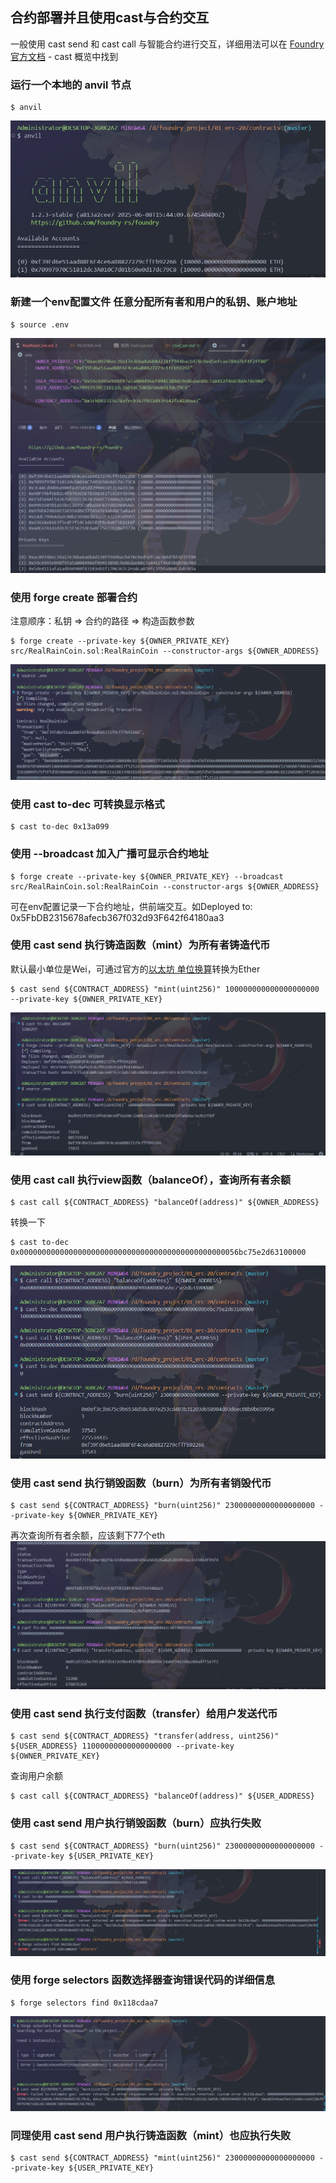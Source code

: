 <!--
 * @Description: 合约部署并且使用cast与合约交互
 * @Author: 真雨☔ 1936648485@qq.com
 * @Date: 2025-07-08 23:45:27
 * @LastEditors: 真雨☔ 1936648485@qq.com
 * @LastEditTime: 2025-07-09 01:01:24
 * @FilePath: \contracts\doc\UseCast.md
 * @X/Facebook: 1936648485@qq.com ~~~~~~~~~~~~~~~~~~~~~~~ Blog：reallyrain.com
 * Copyright (c) 2025 by real-rain, All Rights Reserved. 
-->
## 合约部署并且使用cast与合约交互

一般使用 cast send 和 cast call 与智能合约进行交互，详细用法可以在 [Foundry 官方文档](https://getfoundry.sh/) - cast 概览中找到

### 运行一个本地的 anvil 节点
```shell
$ anvil
```
![alt text](image.png)

### 新建一个env配置文件 任意分配所有者和用户的私钥、账户地址
```shell
$ source .env
```
![alt text](image-1.png)

### 使用 forge create 部署合约
注意顺序：私钥 => 合约的路径 => 构造函数参数
```shell
$ forge create --private-key ${OWNER_PRIVATE_KEY} src/RealRainCoin.sol:RealRainCoin --constructor-args ${OWNER_ADDRESS}
```
![alt text](image-2.png)

### 使用 cast to-dec 可转换显示格式
```shell
$ cast to-dec 0x13a099
```
### 使用 --broadcast 加入广播可显示合约地址
```shell
$ forge create --private-key ${OWNER_PRIVATE_KEY} --broadcast src/RealRainCoin.sol:RealRainCoin --constructor-args ${OWNER_ADDRESS}
```
可在env配置记录一下合约地址，供前端交互。如Deployed to: 0x5FbDB2315678afecb367f032d93F642f64180aa3

### 使用 cast send 执行铸造函数（mint）为所有者铸造代币
默认最小单位是Wei，可通过官方的[以太坊 单位换算](https://eth-converter.com/)转换为Ether
```shell
$ cast send ${CONTRACT_ADDRESS} "mint(uint256)" 100000000000000000000 --private-key ${OWNER_PRIVATE_KEY}
```
![alt text](image-3.png)

### 使用 cast call 执行view函数（balanceOf），查询所有者余额
```shell
$ cast call ${CONTRACT_ADDRESS} "balanceOf(address)" ${OWNER_ADDRESS}
```
转换一下
```shell
$ cast to-dec 0x0000000000000000000000000000000000000000000000056bc75e2d63100000
```
![alt text](image-4.png)

### 使用 cast send 执行销毁函数（burn）为所有者销毁代币
```shell
$ cast send ${CONTRACT_ADDRESS} "burn(uint256)" 23000000000000000000 --private-key ${OWNER_PRIVATE_KEY}
```
再次查询所有者余额，应该剩下77个eth
![alt text](image-5.png)

### 使用 cast send 执行支付函数（transfer）给用户发送代币
```shell
$ cast send ${CONTRACT_ADDRESS} "transfer(address, uint256)" ${USER_ADDRESS} 11000000000000000000 --private-key ${OWNER_PRIVATE_KEY}
```
查询用户余额
```shell
$ cast call ${CONTRACT_ADDRESS} "balanceOf(address)" ${USER_ADDRESS}
```

### 使用 cast send 用户执行销毁函数（burn）应执行失败
```shell
$ cast send ${CONTRACT_ADDRESS} "burn(uint256)" 23000000000000000000 --private-key ${USER_PRIVATE_KEY}
```
![alt text](image-6.png)

### 使用 forge selectors 函数选择器查询错误代码的详细信息
```shell
$ forge selectors find 0x118cdaa7
```
![alt text](image-7.png)

### 同理使用 cast send 用户执行铸造函数（mint）也应执行失败
```shell
$ cast send ${CONTRACT_ADDRESS} "mint(uint256)" 23000000000000000000 --private-key ${USER_PRIVATE_KEY}
```
